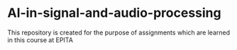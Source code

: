 # AI-in-signal-and-audio-processing
This repository is created for the purpose of assignments which are learned in this course at EPITA

